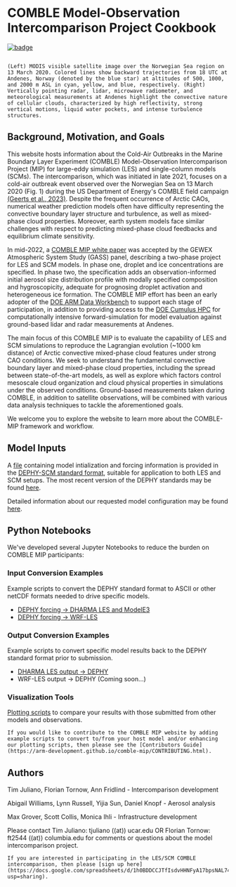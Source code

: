 # COMBLE Model-Observation Intercomparison Project Cookbook

[![badge](https://img.shields.io/static/v1.svg?logo=Jupyter&label=ARM+JupyterHub&message=ACE+Environment&color=blue)](https://jupyterhub.arm.gov/hub/user-redirect/git-pull?repo=https%3A//github.com/ARM-Development/comble-mip&urlpath=lab/tree/comble-mip/../user-data-home/comble-mip/notebooks&branch=main)

```{figure} figures/13march_case_overview.png

(Left) MODIS visible satellite image over the Norwegian Sea region on 13 March 2020. Colored lines show backward trajectories from 18 UTC at Andenes, Norway (denoted by the blue star) at altitudes of 500, 1000, and 2000 m ASL in cyan, yellow, and blue, respectively. (Right) Vertically pointing radar, lidar, microwave radiometer, and meteorological measurements at Andenes highlight the convective nature of cellular clouds, characterized by high reflectivity, strong vertical motions, liquid water pockets, and intense turbulence structures. 
```

## Background, Motivation, and Goals

This website hosts information about the Cold-Air Outbreaks in the Marine Boundary Layer Experiment (COMBLE) Model-Observation Intercomparison Project (MIP) for large-eddy simulation (LES) and single-column models (SCMs). The intercomparison, which was initiated in late 2021, focuses on a cold-air outbreak event observed over the Norwegian Sea on 13 March 2020 (Fig. 1) during the US Department of Energy's COMBLE field campaign [(Geerts et al., 2023)](https://journals.ametsoc.org/view/journals/bams/103/5/BAMS-D-21-0044.1.xml). Despite the frequent occurrence of Arctic CAOs, numerical weather prediction models often have difficulty representing the convective boundary layer structure and turbulence, as well as mixed-phase cloud properties. Moreover, earth system models face similar challenges with respect to predicting mixed-phase cloud feedbacks and equilibrium climate sensitivity.

In mid-2022, a [COMBLE MIP white paper](https://www.gewexevents.org/wp-content/uploads/COMBLE_white_paper.pdf) was accepted by the GEWEX Atmospheric System Study (GASS) panel, describing a two-phase project for LES and SCM models. In phase one, droplet and ice concentrations are specified. In phase two, the specification adds an observation-informed initial aerosol size distribution profile with modally specified composition and hygroscopicity, adequate for prognosing droplet activation and heterogeneous ice formation. The COMBLE MIP effort has been an early adopter of the [DOE ARM Data Workbench](https://armcrf.servicenowservices.com/kb?id=kb_search&kb_knowledge_base=d932abb71ba9d590094aebdbac4bcb8b) to support each stage of participation, in addition to providing access to the [DOE Cumulus HPC](https://www.arm.gov/capabilities/computing-resources) for computationally intensive forward-simulation for model evaluation against ground-based lidar and radar measurements at Andenes.

The main focus of this COMBLE MIP is to evaluate the capability of LES and SCM simulations to reproduce the Lagrangian evolution (~1000 km distance) of Arctic convective mixed-phase cloud features under strong CAO conditions. We seek to understand the fundamental convective boundary layer and mixed-phase cloud properties, including the spread between state-of-the-art models, as well as explore which factors control mesoscale cloud organization and cloud physical properties in simulations under the observed conditions. Ground-based measurements taken during COMBLE, in addition to satellite observations, will be combined with various data analysis techniques to tackle the aforementioned goals.

We welcome you to explore the website to learn more about the COMBLE-MIP framework and workflow.

## Model Inputs

A [file](https://github.com/ARM-Development/comble-mip/blob/main/notebooks/forcing/COMBLE_INTERCOMPARISON_FORCING_V2.2.nc) containing model intialization and forcing information is provided in the [DEPHY-SCM standard format](https://github.com/GdR-DEPHY/DEPHY-SCM), suitable for application to both LES and SCM setups. The most recent version of the DEPHY standards may be found [here](https://docs.google.com/document/d/1eAWY-ELL5Ua6a9WIsv4ODHmLXvfgla5TNQAuAwNASo0).

Detailed information about our requested model configuration may be found [here](https://arm-development.github.io/comble-mip/main_configuration.html).

## Python Notebooks

We've developed several Jupyter Notebooks to reduce the burden on COMBLE MIP participants:

### Input Conversion Examples

Example scripts to convert the DEPHY standard format to ASCII or other netCDF formats needed to drive specific models.

* [DEPHY forcing &rarr; DHARMA LES and ModelE3](https://arm-development.github.io/comble-mip/notebooks/conversion/convert_comble_dephy_forcing_to_DHARMA_LES_and_ModelE3_SCM_forcing.html)
* [DEPHY forcing &rarr; WRF-LES](https://arm-development.github.io/comble-mip/notebooks/conversion/convert_comble_dephy_forcing_to_WRF_LES_forcing.html)

### Output Conversion Examples

Example scripts to convert specific model results back to the DEPHY standard format prior to submission.

* [DHARMA LES output &rarr; DEPHY](https://arm-development.github.io/comble-mip/notebooks/conversion_output/convert_DHARMA_LES_output_to_dephy_format.html)
* WRF-LES output &rarr; DEPHY (Coming soon...)

### Visualization Tools

[Plotting scripts](https://arm-development.github.io/comble-mip/notebooks/plotting/example_plotting.html) to compare your results with those submitted from other models and observations.

```{note}
If you would like to contribute to the COMBLE MIP website by adding example scripts to convert to/from your host model and/or enhancing our plotting scripts, then please see the [Contributors Guide](https://arm-development.github.io/comble-mip/CONTRIBUTING.html).
```

## Authors

Tim Juliano, Florian Tornow, Ann Fridlind - Intercomparison development

Abigail Williams, Lynn Russell, Yijia Sun, Daniel Knopf - Aerosol analysis

Max Grover, Scott Collis, Monica Ihli - Infrastructure development

Please contact Tim Juliano: tjuliano ((at)) ucar.edu OR Florian Tornow: ft2544 ((at)) columbia.edu for comments or questions about the model intercomparison project.

```{attention}
If you are interested in participating in the LES/SCM COMBLE intercomparison, then please [sign up here](https://docs.google.com/spreadsheets/d/1h0BDDCCJTfIsdvHHNFyA17bpsNAL7405GG69IkC8qJs/edit?usp=sharing).
```
